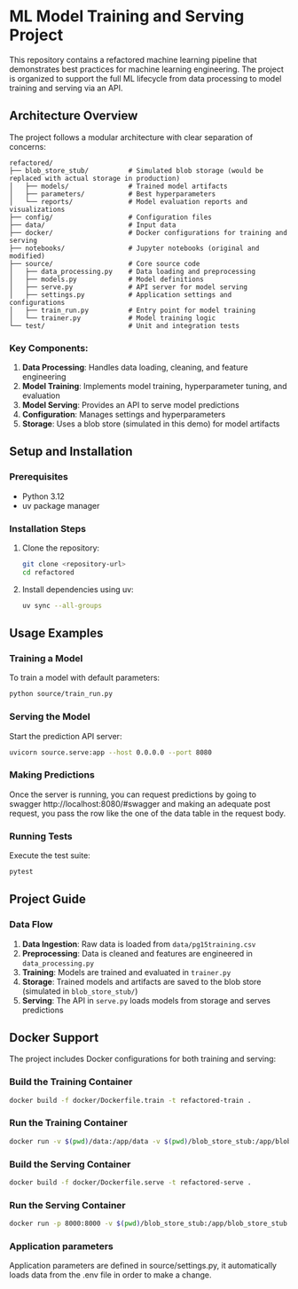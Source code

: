 # ML Model Training and Serving Project

This repository contains a refactored machine learning pipeline that demonstrates best practices for machine learning engineering. The project is organized to support the full ML lifecycle from data processing to model training and serving via an API.

## Architecture Overview

The project follows a modular architecture with clear separation of concerns:

```
refactored/
├── blob_store_stub/          # Simulated blob storage (would be replaced with actual storage in production)
│   ├── models/               # Trained model artifacts
│   ├── parameters/           # Best hyperparameters 
│   └── reports/              # Model evaluation reports and visualizations
├── config/                   # Configuration files
├── data/                     # Input data
├── docker/                   # Docker configurations for training and serving
├── notebooks/                # Jupyter notebooks (original and modified)
├── source/                   # Core source code
│   ├── data_processing.py    # Data loading and preprocessing
│   ├── models.py             # Model definitions
│   ├── serve.py              # API server for model serving
│   ├── settings.py           # Application settings and configurations
│   ├── train_run.py          # Entry point for model training
│   └── trainer.py            # Model training logic
└── test/                     # Unit and integration tests
```

### Key Components:

1. **Data Processing**: Handles data loading, cleaning, and feature engineering
2. **Model Training**: Implements model training, hyperparameter tuning, and evaluation
3. **Model Serving**: Provides an API to serve model predictions
4. **Configuration**: Manages settings and hyperparameters
5. **Storage**: Uses a blob store (simulated in this demo) for model artifacts

## Setup and Installation

### Prerequisites

- Python 3.12
-  uv package manager

### Installation Steps

1. Clone the repository:
   ```bash
   git clone <repository-url>
   cd refactored
   ```

2. Install dependencies using uv:
   ```bash
   uv sync --all-groups
   ```

## Usage Examples

### Training a Model

To train a model with default parameters:

```bash
python source/train_run.py
```

### Serving the Model

Start the prediction API server:

```bash
uvicorn source.serve:app --host 0.0.0.0 --port 8080
```

### Making Predictions

Once the server is running, you can request predictions by going to swagger http://localhost:8080/#swagger and making an adequate post request, you pass the row like the one of the data table in the request body.

### Running Tests

Execute the test suite:

```bash
pytest
```

## Project Guide

### Data Flow

1. **Data Ingestion**: Raw data is loaded from `data/pg15training.csv`
2. **Preprocessing**: Data is cleaned and features are engineered in `data_processing.py`
3. **Training**: Models are trained and evaluated in `trainer.py`
4. **Storage**: Trained models and artifacts are saved to the blob store (simulated in `blob_store_stub/`)
5. **Serving**: The API in `serve.py` loads models from storage and serves predictions

## Docker Support

The project includes Docker configurations for both training and serving:

### Build the Training Container

```bash
docker build -f docker/Dockerfile.train -t refactored-train .
```

### Run the Training Container

```bash
docker run -v $(pwd)/data:/app/data -v $(pwd)/blob_store_stub:/app/blob_store_stub refactored-train
```

### Build the Serving Container

```bash
docker build -f docker/Dockerfile.serve -t refactored-serve .
```

### Run the Serving Container

```bash
docker run -p 8000:8000 -v $(pwd)/blob_store_stub:/app/blob_store_stub refactored-serve
```

### Application parameters
Application parameters are defined in source/settings.py, it automatically loads data from the .env file in order to make a change.